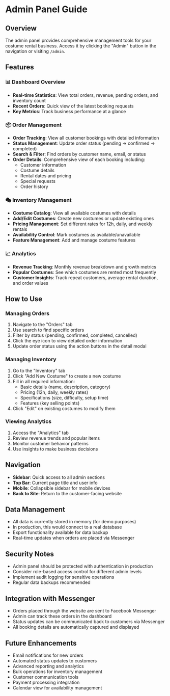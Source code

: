 # Admin Panel Guide

## Overview
The admin panel provides comprehensive management tools for your costume rental business. Access it by clicking the "Admin" button in the navigation or visiting `/admin`.

## Features

### 📊 Dashboard Overview
- **Real-time Statistics**: View total orders, revenue, pending orders, and inventory count
- **Recent Orders**: Quick view of the latest booking requests
- **Key Metrics**: Track business performance at a glance

### 📦 Order Management
- **Order Tracking**: View all customer bookings with detailed information
- **Status Management**: Update order status (pending → confirmed → completed)
- **Search & Filter**: Find orders by customer name, email, or status
- **Order Details**: Comprehensive view of each booking including:
  - Customer information
  - Costume details
  - Rental dates and pricing
  - Special requests
  - Order history

### 🎭 Inventory Management
- **Costume Catalog**: View all available costumes with details
- **Add/Edit Costumes**: Create new costumes or update existing ones
- **Pricing Management**: Set different rates for 12h, daily, and weekly rentals
- **Availability Control**: Mark costumes as available/unavailable
- **Feature Management**: Add and manage costume features

### 📈 Analytics
- **Revenue Tracking**: Monthly revenue breakdown and growth metrics
- **Popular Costumes**: See which costumes are rented most frequently
- **Customer Insights**: Track repeat customers, average rental duration, and order values

## How to Use

### Managing Orders
1. Navigate to the "Orders" tab
2. Use search to find specific orders
3. Filter by status (pending, confirmed, completed, cancelled)
4. Click the eye icon to view detailed order information
5. Update order status using the action buttons in the detail modal

### Managing Inventory
1. Go to the "Inventory" tab
2. Click "Add New Costume" to create a new costume
3. Fill in all required information:
   - Basic details (name, description, category)
   - Pricing (12h, daily, weekly rates)
   - Specifications (size, difficulty, setup time)
   - Features (key selling points)
4. Click "Edit" on existing costumes to modify them

### Viewing Analytics
1. Access the "Analytics" tab
2. Review revenue trends and popular items
3. Monitor customer behavior patterns
4. Use insights to make business decisions

## Navigation
- **Sidebar**: Quick access to all admin sections
- **Top Bar**: Current page title and user info
- **Mobile**: Collapsible sidebar for mobile devices
- **Back to Site**: Return to the customer-facing website

## Data Management
- All data is currently stored in memory (for demo purposes)
- In production, this would connect to a real database
- Export functionality available for data backup
- Real-time updates when orders are placed via Messenger

## Security Notes
- Admin panel should be protected with authentication in production
- Consider role-based access control for different admin levels
- Implement audit logging for sensitive operations
- Regular data backups recommended

## Integration with Messenger
- Orders placed through the website are sent to Facebook Messenger
- Admin can track these orders in the dashboard
- Status updates can be communicated back to customers via Messenger
- All booking details are automatically captured and displayed

## Future Enhancements
- Email notifications for new orders
- Automated status updates to customers
- Advanced reporting and analytics
- Bulk operations for inventory management
- Customer communication tools
- Payment processing integration
- Calendar view for availability management

